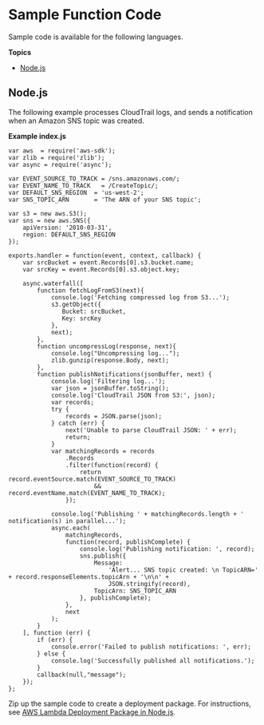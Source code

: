 # Sample Function Code<a name="with-cloudtrail-create-package"></a>

Sample code is available for the following languages\.

**Topics**
+ [Node\.js](#with-cloudtrail-example-deployment-pkg-nodejs)

## Node\.js<a name="with-cloudtrail-example-deployment-pkg-nodejs"></a>

The following example processes CloudTrail logs, and sends a notification when an Amazon SNS topic was created\.

**Example index\.js**  

```
var aws  = require('aws-sdk');
var zlib = require('zlib');
var async = require('async');

var EVENT_SOURCE_TO_TRACK = /sns.amazonaws.com/;  
var EVENT_NAME_TO_TRACK   = /CreateTopic/; 
var DEFAULT_SNS_REGION  = 'us-west-2';
var SNS_TOPIC_ARN       = 'The ARN of your SNS topic';

var s3 = new aws.S3();
var sns = new aws.SNS({
    apiVersion: '2010-03-31',
    region: DEFAULT_SNS_REGION
});

exports.handler = function(event, context, callback) {
    var srcBucket = event.Records[0].s3.bucket.name;
    var srcKey = event.Records[0].s3.object.key;
   
    async.waterfall([
        function fetchLogFromS3(next){
            console.log('Fetching compressed log from S3...');
            s3.getObject({
               Bucket: srcBucket,
               Key: srcKey
            },
            next);
        },
        function uncompressLog(response, next){
            console.log("Uncompressing log...");
            zlib.gunzip(response.Body, next);
        },
        function publishNotifications(jsonBuffer, next) {
            console.log('Filtering log...');
            var json = jsonBuffer.toString();
            console.log('CloudTrail JSON from S3:', json);
            var records;
            try {
                records = JSON.parse(json);
            } catch (err) {
                next('Unable to parse CloudTrail JSON: ' + err);
                return;
            }
            var matchingRecords = records
                .Records
                .filter(function(record) {
                    return record.eventSource.match(EVENT_SOURCE_TO_TRACK)
                        && record.eventName.match(EVENT_NAME_TO_TRACK);
                });
                
            console.log('Publishing ' + matchingRecords.length + ' notification(s) in parallel...');
            async.each(
                matchingRecords,
                function(record, publishComplete) {
                    console.log('Publishing notification: ', record);
                    sns.publish({
                        Message:
                            'Alert... SNS topic created: \n TopicARN=' + record.responseElements.topicArn + '\n\n' + 
                            JSON.stringify(record),
                        TopicArn: SNS_TOPIC_ARN
                    }, publishComplete);
                },
                next
            );
        }
    ], function (err) {
        if (err) {
            console.error('Failed to publish notifications: ', err);
        } else {
            console.log('Successfully published all notifications.');
        }
        callback(null,"message");
    });
};
```

Zip up the sample code to create a deployment package\. For instructions, see [AWS Lambda Deployment Package in Node\.js](nodejs-create-deployment-pkg.md)\.